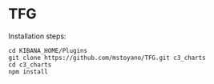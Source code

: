 # TFG

Installation steps:

```
cd KIBANA_HOME/Plugins
git clone https://github.com/mstoyano/TFG.git c3_charts
cd c3_charts
npm install
```
